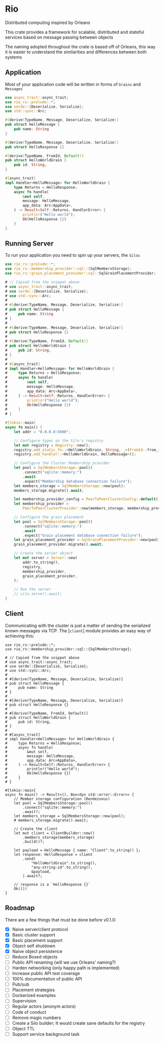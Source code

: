# Rio

Distributed computing inspired by Orleans

This crate provides a framework for scalable, distributed and stateful services
based on message passing between objects

The naming adopted throughout the crate is based off of Orleans, this way it is
easier to understand the similarities and differences between both systems

## Application

Most of your application code will be written in forms of `Grains` and `Messages`

```rust
use async_trait::async_trait;
use rio_rs::prelude::*;
use serde::{Deserialize, Serialize};
use std::sync::Arc;

#[derive(TypeName, Message, Deserialize, Serialize)]
pub struct HelloMessage {
    pub name: String
}

#[derive(TypeName, Message, Deserialize, Serialize)]
pub struct HelloResponse {}

#[derive(TypeName, FromId, Default)]
pub struct HelloWorldGrain {
    pub id: String,
}

#[async_trait]
impl Handler<HelloMessage> for HelloWorldGrain {
    type Returns = HelloResponse;
    async fn handle(
        &mut self,
        message: HelloMessage,
        app_data: Arc<AppData>,
    ) -> Result<Self::Returns, HandlerError> {
        println!("Hello world");
        Ok(HelloResponse {})
    }
}
```

## Running Server

To run your application you need to spin up your servers, the `Silos`

```rust
use rio_rs::prelude::*;
use rio_rs::membership_provider::sql::{SqlMembersStorage};
use rio_rs::grain_placement_provider::sql::SqlGrainPlacementProvider;

# // Copied from the snippet above
# use async_trait::async_trait;
# use serde::{Deserialize, Serialize};
# use std::sync::Arc;
#
# #[derive(TypeName, Message, Deserialize, Serialize)]
# pub struct HelloMessage {
#     pub name: String
# }
#
# #[derive(TypeName, Message, Deserialize, Serialize)]
# pub struct HelloResponse {}
#
# #[derive(TypeName, FromId, Default)]
# pub struct HelloWorldGrain {
#     pub id: String,
# }
#
# #[async_trait]
# impl Handler<HelloMessage> for HelloWorldGrain {
#     type Returns = HelloResponse;
#     async fn handle(
#         &mut self,
#         message: HelloMessage,
#         app_data: Arc<AppData>,
#     ) -> Result<Self::Returns, HandlerError> {
#         println!("Hello world");
#         Ok(HelloResponse {})
#     }
# }

#[tokio::main]
async fn main() {
    let addr = "0.0.0.0:5000";

    // Configure types on the Silo's registry
    let mut registry = Registry::new();
    registry.add_static_fn::<HelloWorldGrain, String, _>(FromId::from_id);
    registry.add_handler::<HelloWorldGrain, HelloMessage>();

    // Configure the Cluster Membership provider
    let pool = SqlMembersStorage::pool()
        .connect("sqlite::memory:")
        .await
        .expect("Membership database connection failure");
    let members_storage = SqlMembersStorage::new(pool);
    members_storage.migrate().await;

    let membership_provider_config = PeerToPeerClusterConfig::default();
    let membership_provider =
        PeerToPeerClusterProvider::new(members_storage, membership_provider_config);

    // Configure the grain placement
    let pool = SqlMembersStorage::pool()
        .connect("sqlite::memory:")
        .await
        .expect("Grain placement database connection failure");
    let grain_placement_provider = SqlGrainPlacementProvider::new(pool);
    grain_placement_provider.migrate().await;

    // Create the server object
    let mut server = Server::new(
        addr.to_string(),
        registry,
        membership_provider,
        grain_placement_provider,
    );

    // Run the server
    // silo.serve().await;
}
```

## Client

Communicating with the cluster is just a matter of sending the serialized known messages via TCP.
The [`client`] module provides an easy way of achieving this:

```no_run
use rio_rs::prelude::*;
use rio_rs::membership_provider::sql::{SqlMembersStorage};

# // Copied from the snippet above
# use async_trait::async_trait;
# use serde::{Deserialize, Serialize};
# use std::sync::Arc;
#
# #[derive(TypeName, Message, Deserialize, Serialize)]
# pub struct HelloMessage {
#     pub name: String
# }
#
# #[derive(TypeName, Message, Deserialize, Serialize)]
# pub struct HelloResponse {}
#
# #[derive(TypeName, FromId, Default)]
# pub struct HelloWorldGrain {
#     pub id: String,
# }
#
# #[async_trait]
# impl Handler<HelloMessage> for HelloWorldGrain {
#     type Returns = HelloResponse;
#     async fn handle(
#         &mut self,
#         message: HelloMessage,
#         app_data: Arc<AppData>,
#     ) -> Result<Self::Returns, HandlerError> {
#         println!("Hello world");
#         Ok(HelloResponse {})
#     }
# }

#[tokio::main]
async fn main() -> Result<(), Box<dyn std::error::Error>> {
    // Member storage configuration (Rendezvous)
    let pool = SqlMembersStorage::pool()
        .connect("sqlite::memory:")
        .await?;
    let members_storage = SqlMembersStorage::new(pool);
    # members_storage.migrate().await;

    // Create the client
    let mut client = ClientBuilder::new()
        .members_storage(members_storage)
        .build()?;

    let payload = HelloMessage { name: "Client".to_string() };
    let response: HelloResponse = client
        .send(
            "HelloWorldGrain".to_string(),
            "any-string-id".to_string(),
            &payload,
        ).await?;

    // response is a `HelloResponse {}`
    Ok(())
}
```

## Roadmap

There are a few things that must be done before v0.1.0:

- [x] Naive server/client protocol
- [x] Basic cluster support
- [x] Basic placement support
- [x] Object self shutdown
- [x] Naive object persistence
- [ ] Reduce Boxed objects
- [ ] Public API renaming (will we use Orleans' naming?)
- [ ] Harden networking (only happy path is implemented)
- [ ] Increase public API test coverage
- [ ] 100% documentation of public API
- [ ] Pub/sub
- [ ] Placement strategies
- [ ] Dockerized examples
- [ ] Supervision
- [ ] Regular actors (anonym actors)
- [ ] Code of conduct
- [ ] Remove magic numbers
- [ ] Create a Silo builder; It would create sane defaults for the registry
- [ ] Object TTL
- [ ] Support service background task
